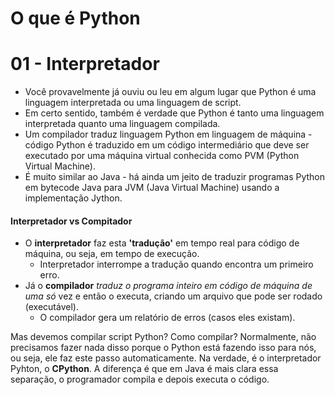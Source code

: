 # O que é Python

# 01 - Interpretador

- Você provavelmente já ouviu ou leu em algum lugar que Python é uma linguagem interpretada ou uma linguagem de script.
- Em certo sentido, também é verdade que Python é tanto uma linguagem interpretada quanto uma linguagem compilada.
- Um compilador traduz linguagem Python em linguagem de máquina - código Python é traduzido em um código intermediário que deve ser executado por uma máquina virtual conhecida como PVM (Python Virtual Machine).
-  É muito similar ao Java - há ainda um jeito de traduzir programas Python em bytecode Java para JVM (Java Virtual Machine) usando a implementação Jython.

#### Interpretador vs Compitador

- O **interpretador** faz esta **'tradução'** em tempo real para código de máquina, ou seja, em tempo de execução.
  - Interpretador interrompe a tradução quando encontra um primeiro erro.
- Já o **compilador** *traduz o programa inteiro em código de máquina de uma só* vez e então o executa, criando um arquivo que pode ser rodado (executável).
  - O compilador gera um relatório de erros (casos eles existam).

Mas devemos compilar script Python? Como compilar? Normalmente, não precisamos fazer nada disso porque o Python está fazendo isso para nós, ou seja, ele faz este passo automaticamente. Na verdade, é o interpretador Pyhton, o **CPython**. A diferença é que em Java é mais clara essa separação, o programador compila e depois executa o código.
